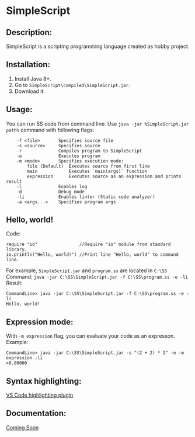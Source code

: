 # SimpleScript
## Desсription:
SimpleScript is a scripting programming language created as hobby project.
## Installation:
1. Install Java 8+.
2. Go to `SimpleScript\compiled\SimpleScript.jar`.
3. Download it.
## Usage:
You can run SS code from command line.
Use `java -jar %SimpleScript.jar path%` command with following flags:
```
    -f <file>       Specifies source file
    -s <source>     Specifies source
    -r              Compiles program to SimpleScript
    -e              Executes program
    -m <mode>       Specifies execution mode:
        file (Default)  Executes source from first line
        main            Executes `main(args)` function
        expression      Executes source as an expression and prints result
    -l              Enables log
    -d              Debug mode
    -li             Enables linter (Static code analyzer)
    -a <args...>    Specifies program args
```
## Hello, world!
Code:
```
require "io"                //Require "io" module from standard library.
io.println("Hello, world!") //Print line "Hello, world" to command line.
```
For example, `SimpleScript.jar` and `program.ss` are located in `C:\SS`
Command: `java -jar C:\SS\SimpleScript.jar -f C:\SS\program.ss -e -li`
Result:
```
CommandLine> java -jar C:\SS\SimpleScript.jar -f C:\SS\program.ss -e -li
Hello, world!
```
## Expression mode:
With `-m expression` flag, you can evaluate your code as an expresson.
Example:
```
CommandLine> java -jar C:\SS\SimpleScript.jar -s "(2 + 2) * 2" -e -m expression -li
>8.00000
```
## Syntax highlighting:
[VS Code highlighting plugin](https://marketplace.visualstudio.com/items?itemName=4erem6a.ss)
## Documentation:
[Coming Soon]()